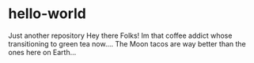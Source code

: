 # hello-world
Just another repository
Hey there Folks!
Im that coffee addict whose transitioning to green tea now....
The Moon tacos are way better than the ones here on Earth...
